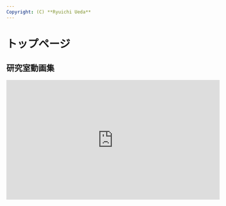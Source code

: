 ```yaml
---
Copyright: (C) **Ryuichi Ueda**
---
```



# トップページ

## 研究室動画集

<iframe width="560" height="315" src="https://www.youtube.com/embed/videoseries?list=PLbUh9y6MXvjd7ynLRpGEifbhdlS9QrMHO" frameborder="0" allow="accelerometer; autoplay; encrypted-media; gyroscope; picture-in-picture" allowfullscreen></iframe>

